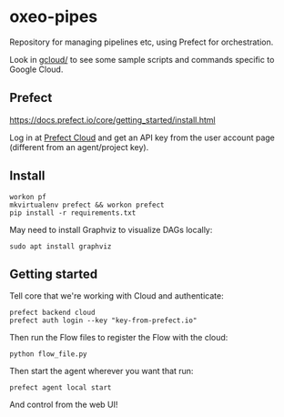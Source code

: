 # oxeo-pipes
Repository for managing pipelines etc, using Prefect for orchestration.

Look in [gcloud/](gcloud/) to see some sample scripts and commands specific to Google Cloud.

## Prefect
https://docs.prefect.io/core/getting_started/install.html

Log in at [Prefect Cloud](https://cloud.prefect.io/) and get an API key from the user account page (different from an agent/project key).

## Install
```
workon pf
mkvirtualenv prefect && workon prefect
pip install -r requirements.txt
```

May need to install Graphviz to visualize DAGs locally:
```
sudo apt install graphviz
```

## Getting started
Tell core that we're working with Cloud and authenticate:
```
prefect backend cloud
prefect auth login --key "key-from-prefect.io"
```

Then run the Flow files to register the Flow with the cloud:
```
python flow_file.py
```

Then start the agent wherever you want that run:
```
prefect agent local start
```

And control from the web UI!
